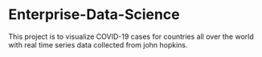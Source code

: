 # Enterprise-Data-Science

This project is to visualize COVID-19 cases for countries all over the world with real time series data collected from john hopkins.
